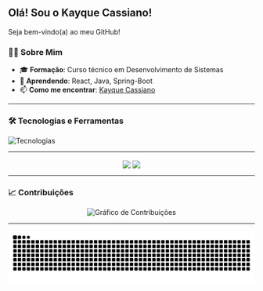 ## Olá! Sou o Kayque Cassiano!
Seja bem-vindo(a) ao meu GitHub!

### 👩‍💻 Sobre Mim
- 🎓 **Formação**: Curso técnico em Desenvolvimento de Sistemas
- 🌱 **Aprendendo**: React, Java, Spring-Boot
- 📫 **Como me encontrar**: [Kayque Cassiano](www.linkedin.com/in/kayque-cassiano-620a8a2ab/)

---

### 🛠️ Tecnologias e Ferramentas

<div align="left">
  <img src="https://skillicons.dev/icons?i=html,css,js,react,git,github,vscode,java,spring,mysql,eclipse,&theme=dark" alt="Tecnologias" />
</div>

---

<div align="center">
  <img src="https://github-readme-stats-gilt-mu-47.vercel.app/api?username=Kayque-Cassiano&show=prs_merged,prs_merged_percentage&show_icons=true&theme=aura&count_private=true&hide_border=true&bg_color=00000000&card_width=500" height=200 align="center"/>
  <img src="https://github-readme-stats-gilt-mu-47.vercel.app/api/top-langs/?username=Kayque-Cassiano&layout=compact&hide_border=true&bg_color=00000000&count_private=true&langs_count=6&card_width=500" height=200 align="center"/>
</div>

---

### 📈 Contribuições

<div align="center">
  <img src="https://github-readme-activity-graph.vercel.app/graph?username=Kayque-Cassiano&theme=react-dark&hide_border=true&bg_color=0D1117&title_color=61ffca&color=a277ff&line=61ffca&point=ffca85" alt="Gráfico de Contribuições" />
</div>

---

<picture align="center">
  <source media="(prefers-color-scheme: dark)" srcset="https://raw.githubusercontent.com/Kayque-Cassiano/Kayque-Cassiano/output/github-contribution-grid-snake-dark.svg">
  <source media="(prefers-color-scheme: light)" srcset="https://raw.githubusercontent.com/Kayque-Cassiano/Kayque-Cassiano/output/github-contribution-grid-snake-dark.svg">
  <img align="center" alt="github contribution grid snake animation" src="https://raw.githubusercontent.com/Kayque-Cassiano/Kayque-Cassiano/output/github-contribution-grid-snake.svg">
</picture>

